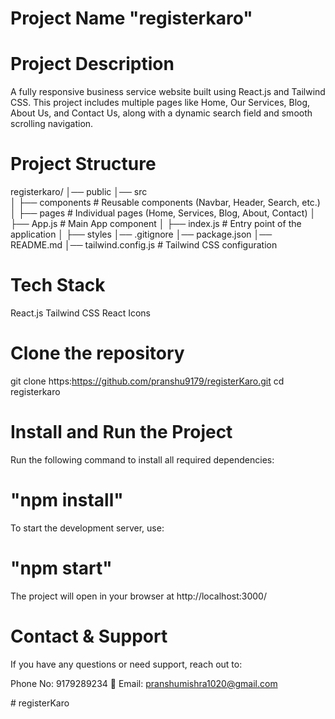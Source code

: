 # Project Name "registerkaro"

# Project Description

A fully responsive business service website built using React.js and Tailwind CSS.
This project includes multiple pages like Home, Our Services, Blog, About Us, and
Contact Us, along with a dynamic search field and smooth scrolling navigation.

# Project Structure

registerkaro/
│── public
│── src  
│ ├── components # Reusable components (Navbar, Header, Search, etc.)
│ ├── pages # Individual pages (Home, Services, Blog, About, Contact)
│ ├── App.js # Main App component
│ ├── index.js # Entry point of the application
│ ├── styles
│── .gitignore
│── package.json
│── README.md
│── tailwind.config.js # Tailwind CSS configuration

# Tech Stack

React.js 
Tailwind CSS 
React Icons

# Clone the repository

git clone https:https://github.com/pranshu9179/registerKaro.git
cd registerkaro

# Install and Run the Project

Run the following command to install all required dependencies:

# "npm install"

To start the development server, use:

# "npm start"

The project will open in your browser at http://localhost:3000/

# Contact & Support

If you have any questions or need support, reach out to:

Phone No: 9179289234 
📧 Email: pranshumishra1020@gmail.com


#   r e g i s t e r K a r o 
 
 
